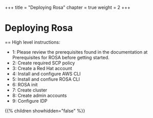 +++
title = "Deploying Rosa"
chapter = true
weight = 2
+++

# Deploying Rosa

== High level instructions:

* 1: Please review the prerequisites found in the documentation at Prerequisites for ROSA before getting started.
* 2: Create required SCP policy
* 3: Create a Red Hat account
* 4: Install and configure AWS CLI
* 5: Install and confiure ROSA CLI
* 6: ROSA init
* 7: Create cluster
* 8: Create admin accounts
* 9: Configure IDP

{{% children showhidden="false" %}}